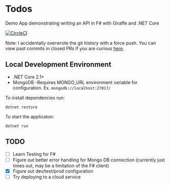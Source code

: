 ﻿# Todos
Demo App demonstrating writing an API in F# with Giraffe and .NET Core

[![CircleCI](https://circleci.com/gh/rpmcdougall/Todos/tree/master.svg?style=svg)](https://circleci.com/gh/rpmcdougall/FSharpTodos/tree/master)

Note: I accidentally overwrote the git history with a force push. You can view past commits in closed PRs if you are curious [here](https://github.com/rpmcdougall/Todos/pulls?q=is%3Apr+is%3Aclosed).

## Local Development Environment

- .NET Core 2.1+
- MongoDB
  -Requires MONGO_URL environment variable for configuration. Ex. `mongodb://localhost:27017/`

To install dependencies run:
```
dotnet restore
```

To start the applicaton:
```
dotnet run
```

## TODO

- [ ] Learn Testing for F#
- [ ] Figure out better error handling for Mongo DB connection (currently just times out, may be a limitation of the F# client)
- [x] Figure out dev/test/prod configuration
- [ ] Try deploying to a cloud service
